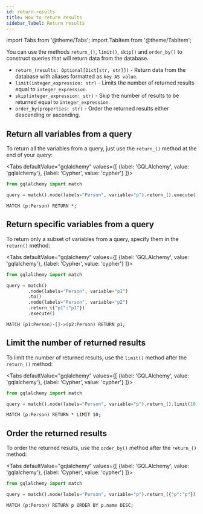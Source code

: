 ```yaml
---
id: return-results
title: How to return results
sidebar_label: Return results
---
```


import Tabs from '@theme/Tabs'; 
import TabItem from '@theme/TabItem';

You can use the methods `return_()`, `limit()`, `skip()` and `order_by()` to
construct queries that will return data from the database.

- `return_(results: Optional[Dict[str, str]])` - Return data from the database
  with aliases formatted as `key AS value`.
- `limit(integer_expression: str)` - Limits the number of returned results equal
  to `integer_expression`.
- `skip(integer_expression: str)` - Skip the number of results to be returned
  equal to `integer_expression`.
- `order_by(properties: str)` - Order the returned results either descending or
  ascending. 

## Return all variables from a query

To return all the variables from a query, just use the `return_()` method at the
end of your query:

<Tabs
  defaultValue="gqlalchemy"
  values={[
    {label: 'GQLAlchemy', value: 'gqlalchemy'},
    {label: 'Cypher', value: 'cypher'}
  ]}>
  <TabItem value="gqlalchemy">

```python
from gqlalchemy import match

query = match().node(labels="Person", variable="p").return_().execute()
```

  </TabItem>
  <TabItem value="cypher">

```cypher
MATCH (p:Person) RETURN *;
```

</TabItem>
</Tabs>

## Return specific variables from a query

To return only a subset of variables from a query, specify them in the
`return()` method:

<Tabs
  defaultValue="gqlalchemy"
  values={[
    {label: 'GQLAlchemy', value: 'gqlalchemy'},
    {label: 'Cypher', value: 'cypher'}
  ]}>
  <TabItem value="gqlalchemy">

```python
from gqlalchemy import match

query = match()
        .node(labels="Person", variable="p1")
        .to()
        .node(labels="Person", variable="p2")
        .return_({"p1":"p1"})
        .execute()
```

  </TabItem>
  <TabItem value="cypher">

```cypher
MATCH (p1:Person)-[]->(p2:Person) RETURN p1;
```

</TabItem>
</Tabs>

## Limit the number of returned results

To limit the number of returned results, use the `limit()` method after the
`return_()` method:

<Tabs
  defaultValue="gqlalchemy"
  values={[
    {label: 'GQLAlchemy', value: 'gqlalchemy'},
    {label: 'Cypher', value: 'cypher'}
  ]}>
  <TabItem value="gqlalchemy">

```python
from gqlalchemy import match

query = match().node(labels="Person", variable="p").return_().limit(10).execute()
```

  </TabItem>
  <TabItem value="cypher">

```cypher
MATCH (p:Person) RETURN * LIMIT 10;
```

</TabItem>
</Tabs>

## Order the returned results

To order the returned results, use the `order_by()` method after the `return_()`
method:

<Tabs
  defaultValue="gqlalchemy"
  values={[
    {label: 'GQLAlchemy', value: 'gqlalchemy'},
    {label: 'Cypher', value: 'cypher'}
  ]}>
  <TabItem value="gqlalchemy">

```python
from gqlalchemy import match

query = match().node(labels="Person", variable="p").return_({"p":"p"}).order_by("p.name DESC").execute()
```

  </TabItem>
  <TabItem value="cypher">

```cypher
MATCH (p:Person) RETURN p ORDER BY p.name DESC;
```

</TabItem>
</Tabs>
